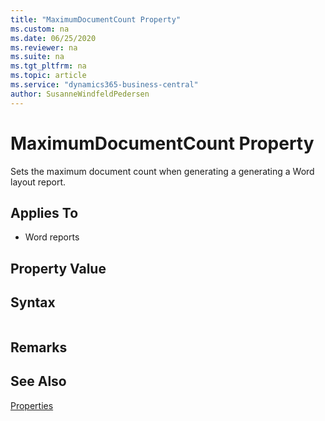 ```yaml
---
title: "MaximumDocumentCount Property"
ms.custom: na
ms.date: 06/25/2020
ms.reviewer: na
ms.suite: na
ms.tgt_pltfrm: na
ms.topic: article
ms.service: "dynamics365-business-central"
author: SusanneWindfeldPedersen
---
```


# MaximumDocumentCount Property

Sets the maximum document count when generating a generating a Word layout report.
  
## Applies To  

- Word reports

## Property Value   
 
## Syntax
```

```

## Remarks  

## See Also  

[Properties](devenv-properties.md)  